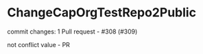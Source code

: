 # ChangeCapOrgTestRepo2Public

commit changes: 1
Pull request - #308 (#309)

not conflict value - PR 

